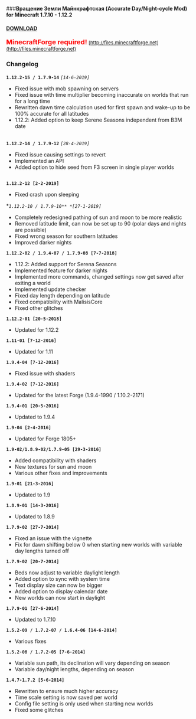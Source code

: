###**Вращение Земли Майнкрафтская (Accurate Day/Night-cycle Mod) for Minecraft 1.7.10 - 1.12.2**

#### **[DOWNLOAD](https://github.com/Sedridor/B3M/wiki/Downloads)**

**<font size=4 color=red>MinecraftForge required!</font>**
<font size=2>[http://files.minecraftforge.net](http://files.minecraftforge.net)</font>

### **Changelog**

**`1.12.2-15 / 1.7.9-14`** *`[14-6-2019]`*
- Fixed issue with mob spawning on servers
- Fixed issue with time multiplier becoming inaccurate on worlds that run for a long time
- Rewritten dawn time calculation used for first spawn and wake-up to be 100% accurate for all latitudes
- 1.12.2: Added option to keep Serene Seasons independent from B3M date
##
**`1.12.2-14 / 1.7.9-12`** *`[28-4-2019]`*
- Fixed issue causing settings to revert
- Implemented an API
- Added option to hide seed from F3 screen in single player worlds
##
**`1.12.2-12 [2-2-2019]`**
- Fixed crash upon sleeping

**`1.12.2-10 / 1.7.9-10** *[27-1-2019]`*
- Completely redesigned pathing of sun and moon to be more realistic
- Removed latitude limit, can now be set up to 90 (polar days and nights are possible)
- Fixed wrong season for southern latitudes
- Improved darker nights

**`1.12.2-02 / 1.9.4-07 / 1.7.9-08 [7-7-2018]`**
- 1.12.2: Added support for Serena Seasons
- Implemented feature for darker nights
- Implemented more commands, changed settings now get saved after exiting a world
- Implemented update checker
- Fixed day length depending on latitude
- Fixed compatibility with MalisisCore
- Fixed other glitches

**`1.12.2-01 [20-5-2018]`**
- Updated for 1.12.2

**`1.11-01 [7-12-2016]`**
- Updated for 1.11

**`1.9.4-04 [7-12-2016]`**
- Fixed issue with shaders

**`1.9.4-02 [7-12-2016]`**
- Updated for the latest Forge (1.9.4-1990 / 1.10.2-2171)

**`1.9.4-01 [20-5-2016]`**
- Updated to 1.9.4

**`1.9-04 [2-4-2016]`**
- Updated for Forge 1805+

**`1.9-02/1.8.9-02/1.7.9-05 [29-3-2016]`**
- Added compatibility with shaders
- New textures for sun and moon
- Various other fixes and improvements

**`1.9-01 [21-3-2016]`**
- Updated to 1.9

**`1.8.9-01 [14-3-2016]`**
- Updated to 1.8.9

**`1.7.9-02 [27-7-2014]`**
- Fixed an issue with the vignette
- Fix for dawn shifting below 0 when starting new worlds with variable day lengths turned off

**`1.7.9-02 [20-7-2014]`**
- Beds now adjust to variable daylight length
- Added option to sync with system time
- Text display size can now be bigger
- Added option to display calendar date
- New worlds can now start in daylight

**`1.7.9-01 [27-6-2014]`**
- Updated to 1.7.10

**`1.5.2-09 / 1.7.2-07 / 1.6.4-06 [14-6-2014]`**
- Various fixes

**`1.5.2-08 / 1.7.2-05 [7-6-2014]`**
- Variable sun path, its declination will vary depending on season
- Variable day/night lengths, depending on season

**`1.4.7-1.7.2 [5-6-2014]`**
- Rewritten to ensure much higher accuracy
- Time scale setting is now saved per world
- Config file setting is only used when starting new worlds
- Fixed some glitches
